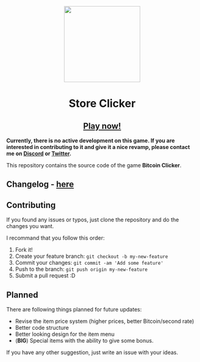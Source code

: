 <p align="center">
    <img src="https://github.com/julianYaman/bitcoin-clicker/blob/master/images/money.png.JPG?raw=true" width=200 />
</p>

<h1 align="center"> Store Clicker </h1>
<h2 align="center"><a href="https://julianyaman.github.io/bitcoin-clicker/index.html" target="_blank">Play now!</a></h2>

**Currently, there is no active development on this game. If you are interested in contributing to it and give it a nice revamp, please contact me on [Discord](https://discord.com/invite/ccpgH3b) or [Twitter](https://twitter.com/julianYaman).**

This repository contains the source code of the game **Bitcoin Clicker**.

## Changelog - [here](https://github.com/julianYaman/bitcoin-clicker/blob/master/CHANGELOG.md)

## Contributing

If you found any issues or typos, just clone the repository and do the changes you want.

I recommand that you follow this order:

1. Fork it!
2. Create your feature branch: `git checkout -b my-new-feature`
3. Commit your changes: `git commit -am 'Add some feature'`
4. Push to the branch: `git push origin my-new-feature`
5. Submit a pull request :D

## Planned

There are following things planned for future updates:

- Revise the item price system (higher prices, better Bitcoin/second rate)
- Better code structure
- Better looking design for the item menu
- (**BIG**) Special items with the ability to give some bonus.

If you have any other suggestion, just write an issue with your ideas.
